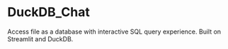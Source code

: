 # DuckDB_Chat
Access file as a database with interactive SQL query experience. Built on Streamlit and DuckDB.
